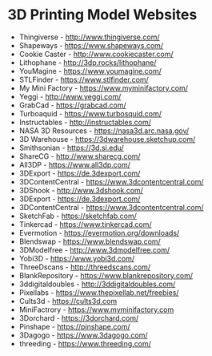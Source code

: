 # 3D Printing Model Websites

- Thingiverse - http://www.thingiverse.com/
- Shapeways - https://www.shapeways.com/
- Cookie Caster - http://www.cookiecaster.com/
- Lithophane - http://3dp.rocks/lithophane/
- YouMagine - https://www.youmagine.com/
- STLFinder - https://www.stlfinder.com/
- My Mini Factory - https://www.myminifactory.com/
- Yeggi - http://www.yeggi.com/
- GrabCad - https://grabcad.com/
- Turboaquid - https://www.turbosquid.com/
- Instructables - http://instructables.com/
- NASA 3D Resources - https://nasa3d.arc.nasa.gov/
- 3D Warehouse - https://3dwarehouse.sketchup.com/
- Smithsonian - https://3d.si.edu/
- ShareCG - http://www.sharecg.com/
- All3DP - https://www.all3dp.com/
- 3DExport - https://de.3dexport.com/
- 3DContentCentral - https://www.3dcontentcentral.com/
- 3DShook - http://www.3dshook.com/
- 3DExport - https://de.3dexport.com/
- 3DContentCentral - https://www.3dcontentcentral.com/
- SketchFab - https://sketchfab.com/
- Tinkercad - https://www.tinkercad.com/
- Evermotion - https://evermotion.org/downloads/
- Blendswap - https://www.blendswap.com/
- 3DModelfree - http://www.3dmodelfree.com/
- Yobi3D - https://www.yobi3d.com/
- ThreeDscans - http://threedscans.com/
- BlankRepository - https://www.blankrepository.com/
- 3ddigitaldoubles - http://3ddigitaldoubles.com/
- Pixellabs - https://www.thepixellab.net/freebies/
- Cults3d - https://cults3d.com
- MiniFactrory - https://www.myminifactory.com
- 3Dorchard - https://3dorchard.com/
- Pinshape - https://pinshape.com/
- 3Dagogo - https://www.3dagogo.com/
- threeding - https://www.threeding.com/
